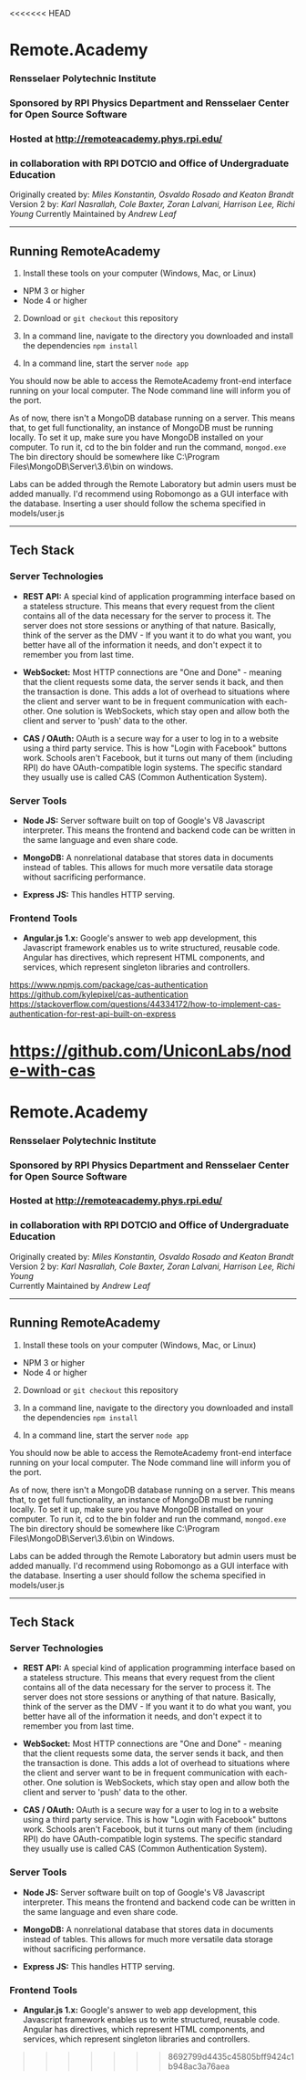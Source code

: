 <<<<<<< HEAD
# Remote.Academy
### Rensselaer Polytechnic Institute
### Sponsored by RPI Physics Department and Rensselaer Center for Open Source Software
### Hosted at http://remoteacademy.phys.rpi.edu/
### in collaboration with RPI DOTCIO and Office of Undergraduate Education
Originally created by: *Miles Konstantin, Osvaldo Rosado and Keaton Brandt* <br>
Version 2 by: *Karl Nasrallah, Cole Baxter, Zoran Lalvani, Harrison Lee, Richi Young*
Currently Maintained by *Andrew Leaf*
***

## Running RemoteAcademy

1. Install these tools on your computer (Windows, Mac, or Linux)

* NPM 3 or higher
* Node 4 or higher

2. Download or `git checkout` this repository

3. In a command line, navigate to the directory you downloaded and install the dependencies
  `npm install`

4. In a command line, start the server
  `node app`

You should now be able to access the RemoteAcademy front-end interface running on your
local computer. The Node command line will inform you of the port.

As of now, there isn't a MongoDB database running on a server. This means that, to get full
functionality, an instance of MongoDB must be running locally. To set it up, make sure you
have MongoDB installed on your computer. To run it, cd to the bin folder and run the command,
`mongod.exe`
The bin directory should be somewhere like C:\Program Files\MongoDB\Server\3.6\bin on windows.

Labs can be added through the Remote Laboratory but admin users must be added manually. I'd
recommend using Robomongo as a GUI interface with the database. Inserting a user should follow
the schema specified in models/user.js

***

## Tech Stack

### Server Technologies

* **REST API:** A special kind of application programming interface based on a stateless
structure. This means that every request from the client contains all of the data necessary
for the server to process it. The server does not store sessions or anything of that nature.
Basically, think of the server as the DMV - If you want it to do what you want, you better
have all of the information it needs, and don't expect it to remember you from last time.

* **WebSocket:** Most HTTP connections are "One and Done" - meaning that the client requests
some data, the server sends it back, and then the transaction is done. This adds a lot of
overhead to situations where the client and server want to be in frequent communication with
each-other. One solution is WebSockets, which stay open and allow both the client and
server to 'push' data to the other.

* **CAS / OAuth:** OAuth is a secure way for a user to log in to a website using a third
party service. This is how "Login with Facebook" buttons work. Schools aren't Facebook, but
it turns out many of them (including RPI) do have OAuth-compatible login systems. The
specific standard they usually use is called CAS (Common Authentication System).


### Server Tools

* **Node JS:** Server software built on top of Google's V8 Javascript interpreter. This means 
the frontend and backend code can be
written in the same language and even share code.

* **MongoDB:** A nonrelational database that stores data in documents instead of tables. This
allows for much more versatile data storage without sacrificing performance.

* **Express JS:** This handles HTTP serving.

### Frontend Tools

* **Angular.js 1.x:** Google's answer to web app development, this Javascript framework
enables us to write structured, reusable code. Angular has directives, which represent HTML
components, and services, which represent singleton libraries and controllers.

https://www.npmjs.com/package/cas-authentication
https://github.com/kylepixel/cas-authentication
https://stackoverflow.com/questions/44334172/how-to-implement-cas-authentication-for-rest-api-built-on-express

https://github.com/UniconLabs/node-with-cas
=======
# Remote.Academy
### Rensselaer Polytechnic Institute
### Sponsored by RPI Physics Department and Rensselaer Center for Open Source Software
### Hosted at http://remoteacademy.phys.rpi.edu/
### in collaboration with RPI DOTCIO and Office of Undergraduate Education
Originally created by: *Miles Konstantin, Osvaldo Rosado and Keaton Brandt* <br>
Version 2 by: *Karl Nasrallah, Cole Baxter, Zoran Lalvani, Harrison Lee, Richi Young* <br>
Currently Maintained by *Andrew Leaf*
***

## Running RemoteAcademy

1. Install these tools on your computer (Windows, Mac, or Linux)

* NPM 3 or higher
* Node 4 or higher

2. Download or `git checkout` this repository

3. In a command line, navigate to the directory you downloaded and install the dependencies
  `npm install`

4. In a command line, start the server
  `node app`

You should now be able to access the RemoteAcademy front-end interface running on your
local computer. The Node command line will inform you of the port.

As of now, there isn't a MongoDB database running on a server. This means that, to get full
functionality, an instance of MongoDB must be running locally. To set it up, make sure you
have MongoDB installed on your computer. To run it, cd to the bin folder and run the command,
`mongod.exe`
The bin directory should be somewhere like C:\Program Files\MongoDB\Server\3.6\bin on Windows.

Labs can be added through the Remote Laboratory but admin users must be added manually. I'd
recommend using Robomongo as a GUI interface with the database. Inserting a user should follow
the schema specified in models/user.js

***

## Tech Stack

### Server Technologies

* **REST API:** A special kind of application programming interface based on a stateless
structure. This means that every request from the client contains all of the data necessary
for the server to process it. The server does not store sessions or anything of that nature.
Basically, think of the server as the DMV - If you want it to do what you want, you better
have all of the information it needs, and don't expect it to remember you from last time.

* **WebSocket:** Most HTTP connections are "One and Done" - meaning that the client requests
some data, the server sends it back, and then the transaction is done. This adds a lot of
overhead to situations where the client and server want to be in frequent communication with
each-other. One solution is WebSockets, which stay open and allow both the client and
server to 'push' data to the other.

* **CAS / OAuth:** OAuth is a secure way for a user to log in to a website using a third
party service. This is how "Login with Facebook" buttons work. Schools aren't Facebook, but
it turns out many of them (including RPI) do have OAuth-compatible login systems. The
specific standard they usually use is called CAS (Common Authentication System).


### Server Tools

* **Node JS:** Server software built on top of Google's V8 Javascript interpreter. This means 
the frontend and backend code can be
written in the same language and even share code.

* **MongoDB:** A nonrelational database that stores data in documents instead of tables. This
allows for much more versatile data storage without sacrificing performance.

* **Express JS:** This handles HTTP serving.

### Frontend Tools

* **Angular.js 1.x:** Google's answer to web app development, this Javascript framework
enables us to write structured, reusable code. Angular has directives, which represent HTML
components, and services, which represent singleton libraries and controllers.
>>>>>>> 8692799d4435c45805bff9424c1b948ac3a76aea
